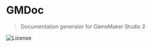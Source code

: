 # GMDoc
> Documentation generator for GameMaker Studio 2

![License](https://img.shields.io/github/license/kraifpatrik/ce)
